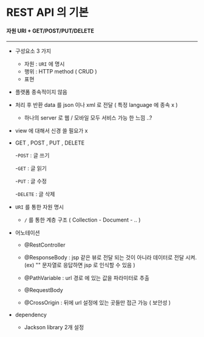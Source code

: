 # REST API 의 기본 

<h4> 자원 URI + GET/POST/PUT/DELETE </h4> 

----
- 구성요소  3 가지 

    - 자원 : `URI` 에 명시 
    - 행위 : HTTP method ( CRUD ) 
    - 표현

- 플랫폼 종속적이지 않음 

- 처리 후 반환 data 를 json 이나 xml 로 전달 ( 특정 language 에 종속 x ) 

    - 하나의 server 로 웹 / 모바일 모두 서비스 가능 한 느낌 ..? 

- view 에 대해서 신경 쓸 필요가 x 

- GET , POST ,  PUT ,  DELETE

    -`POST` : 글 쓰기
    
    -`GET` : 글 읽기 
    
    -`PUT` : 글 수정
    
    -`DELETE` : 글 삭제

- `URI` 를 통한 자원 명시 
   
   - `/` 를 통한 계층 구조 ( Collection - Document - .. ) 

- 어노테이션 

  - @RestController 

  - @ResponseBody : jsp 같은 뷰로 전달 되는 것이 아니라 데이터로 전달 시켜. (ex) "" 문자열로 응답하면 jsp 로 인식할 수 있음 ) 

  - @PathVariable : url 경로 에 있는 값을 파라미터로 추출  

  - @RequestBody 

  - @CrossOrigin : 뒤에 url 설정에 있는 곳들만 접근 가능 ( 보안성 ) 

- dependency 
   
   - Jackson library 2개 설정 


